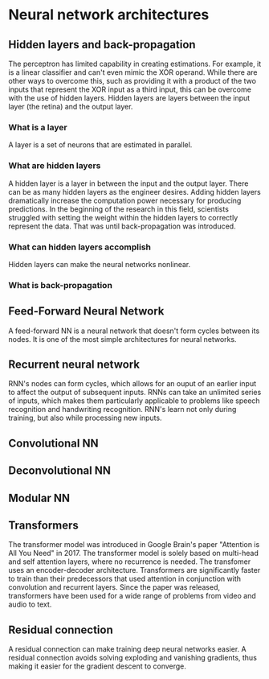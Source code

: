 # Neural network architectures

## Hidden layers and back-propagation
The perceptron has limited capability in creating estimations. For example, it is a linear classifier and can't even mimic the XOR operand. While there are other ways to overcome this, such as providing it with a product of the two inputs that represent the XOR input as a third input, this can be overcome with the use of hidden layers. Hidden layers are layers between the input layer (the retina) and the output layer. 
### What is a layer
A layer is a set of neurons that are estimated in parallel.
### What are hidden layers
A hidden layer is a layer in between the input and the output layer. There can be as many hidden layers as the engineer desires. Adding hidden layers dramatically increase the computation power necessary for producing predictions. In the beginning of the research in this field, scientists struggled with setting the weight within the hidden layers to correctly represent the data. That was until back-propagation was introduced. 

### What can hidden layers accomplish
Hidden layers can make the neural networks nonlinear.

### What is back-propagation



## Feed-Forward Neural Network
A feed-forward NN is a neural network that doesn't form cycles between its nodes. It is one of the most simple architectures for neural networks.

## Recurrent neural network
RNN's nodes can form cycles, which allows for an ouput of an earlier input to affect the output of subsequent inputs. RNNs can take an unlimited series of inputs, which makes them particularly applicable to problems like speech recognition and handwriting recognition.
RNN's learn not only during training, but also while processing new inputs.

## Convolutional NN


## Deconvolutional NN

## Modular NN

## Transformers
The transformer model was introduced in Google Brain's paper "Attention is All You Need" in 2017. The transformer model is solely based on multi-head and self attention layers, where no recurrence is needed. The transfomer uses an encoder-decoder architecture. Transformers are significantly faster to train than their predecessors that used attention in conjunction with convolution and recurrent layers. Since the paper was released, transformers have been used for a wide range of problems from video and audio to text.

## Residual connection
A residual connection can make training deep neural networks easier. A residual connection avoids solving exploding and vanishing gradients, thus making it easier for the gradient descent to converge.

